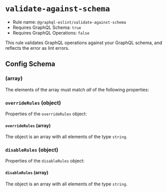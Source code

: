 # `validate-against-schema`

- Rule name: `@graphql-eslint/validate-against-schema`
- Requires GraphQL Schema: `true`
- Requires GraphQL Operations: `false`

This rule validates GraphQL operations against your GraphQL schema, and reflects the error as lint errors.

## Config Schema

### (array)

The elements of the array must match *all* of the following properties:

### `overrideRules` (object)

Properties of the `overrideRules` object:

#### `overrideRules` (array)

The object is an array with all elements of the type `string`.

### `disableRules` (object)

Properties of the `disableRules` object:

#### `disableRules` (array)

The object is an array with all elements of the type `string`.